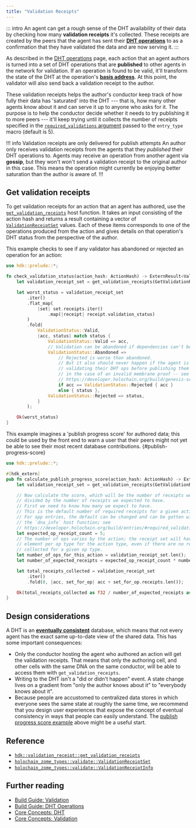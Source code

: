 ```yaml
---
title: "Validation Receipts"
---
```


::: intro
An agent can get a rough sense of the DHT availability of their data by checking how many **validation receipts** it's collected. These receipts are created by the peers that the agent has sent their [**DHT operations**](/build/dht-operations/) to as a confirmation that they have validated the data and are now serving it.
:::

As described in the [DHT operations](/build/dht-operations/) page, each action that an agent authors is turned into a set of DHT operations that are **published** to other agents in the network for validation. If an operation is found to be valid, it'll transform the state of the DHT at the operation's [**basis address**](/resources/glossary/#basis-address). At this point, the validator will also send back a validation receipt to the author.

These validation receipts helps the author's conductor keep track of how fully their data has 'saturated' into the DHT --- that is, how many other agents know about it and can serve it up to anyone who asks for it. The purpose is to help the conductor decide whether it needs to try publishing it to more peers --- it'll keep trying until it collects the number of receipts specified in the [`required_validations` argument](/build/entries/#required-validations) passed to the `entry_type` macro (default is 5).

!!! info Validation receipts are only delivered for publish attempts
An author only receives validation receipts from the agents that they _published_ their DHT operations to. Agents may receive an operation from another agent via **gossip**, but they won't won't send a validation receipt to the original author in this case. This means the operation might currently be enjoying better saturation than the author is aware of.
!!!

## Get validation receipts

To get validation receipts for an action that an agent has authored, use the [`get_validation_receipts`](https://docs.rs/hdk/latest/hdk/validation_receipt/fn.get_validation_receipts.html) host function. It takes an input consisting of the action hash and returns a result containing a vector of [`ValidationReceiptSet`](https://docs.rs/hdk/latest/hdk/prelude/struct.ValidationReceiptSet.html) values. Each of these items corresponds to one of the operations produced from the action and gives details on that operation's DHT status from the perspective of the author.

This example checks to see if any validator has abandoned or rejected an operation for an action:

```rust
use hdk::prelude::*;

fn check_validation_status(action_hash: ActionHash) -> ExternResult<ValidationStatus> {
    let validation_receipt_set = get_validation_receipts(GetValidationReceiptsInput { action_hash })?;

    let worst_status = validation_receipt_set
        .iter()
        .flat_map(
            |set| set.receipts.iter()
                .map(|receipt| receipt.validation_status)
        )
        .fold(
            ValidationStatus::Valid,
            |acc, status| match status {
                ValidationStatus::Valid => acc,
                // Validation can be abandoned if dependencies can't be fetched.
                ValidationStatus::Abandoned =>
                    // Rejected is worse than abandoned.
                    // But it also should never happen if the agent is self-
                    // validating their DHT ops before publishing them (except
                    // in the case of an invalid membrane proof -- see
                    // https://developer.holochain.org/build/genesis-self-check-callback/#the-need-for-basic-pre-validation )
                    if acc == ValidationStatus::Rejected { acc }
                    else { status },
                ValidationStatus::Rejected => status,
            }
        );

    Ok(worst_status)
}
```

This example imagines a 'publish progress score' for authored data; this could be used by the front end to warn a user that their peers might not yet be able to see their most recent database contributions. {#publish-progress-score}

```rust
use hdk::prelude::*;

#[hdk_extern]
pub fn calculate_publish_progress_score(action_hash: ActionHash) -> ExternResult<f32> {
    let validation_receipt_set = get_validation_receipts(GetValidationReceiptsInput { action_hash })?;

    // Now calculate the score, which will be the number of receipts we have
    // divided by the number of receipts we expected to have.
    // First we need to know how many we expect to have.
    // This is the default number of required receipts for a given action.
    // For app entries, the default can be changed and can be gotten with
    // the `dna_info` host function; see
    // https://developer.holochain.org/build/entries/#required_validations
    let expected_op_receipt_count = 5;
    // The number of ops varies by the action; the receipt set will have one
    // element per op type for the action type, even if there are no receipts
    // collected for a given op type.
    let number_of_ops_for_this_action = validation_receipt_set.len();
    let number_of_expected_receipts = expected_op_receipt_count * number_of_ops_for_this_action;

    let total_receipts_collected = validation_receipt_set
        .iter()
        .fold(0, |acc, set_for_op| acc + set_for_op.receipts.len());

    Ok(total_receipts_collected as f32 / number_of_expected_receipts as f32)
}
```

## Design considerations

A DHT is an [**eventually consistent**](https://en.wikipedia.org/wiki/Eventual_consistency) database, which means that not every agent has the exact same up-to-date view of the shared data. This has some important consequences:

* Only the conductor hosting the agent who authored an action will get the validation receipts. That means that only the authoring cell, and other cells with the same DNA on the same conductor, will be able to access them with `get_validation_receipts`.
* Writing to the DHT isn't a "did or didn't happen" event. A state change lives on a gradient from "only the author knows about it" to "everybody knows about it".
* Because people are accustomed to centralized data stores in which everyone sees the same state at roughly the same time, we recommend that you design user experiences that expose the concept of eventual consistency in ways that people can easily understand. The [publish progress score example](#publish-progress-score) above might be a useful start.

## Reference

* [`hdk::validation_receipt::get_validation_receipts`](https://docs.rs/hdk/latest/hdk/validation_receipt/fn.get_validation_receipts.html)
* [`holochain_zome_types::validate::ValidationReceiptSet`](https://docs.rs/holochain_zome_types/latest/holochain_zome_types/validate/struct.ValidationReceiptSet.html)
* [`holochain_zome_types::validate::ValidationReceiptInfo`](https://docs.rs/holochain_zome_types/latest/holochain_zome_types/validate/struct.ValidationReceiptInfo.html)

## Further reading

* [Build Guide: Validation](/build/validation/)
* [Build Guide: DHT Operations](/build/dht-operations/)
* [Core Concepts: DHT](/concepts/4_dht/)
* [Core Concepts: Validation](/concepts/7_validation/)